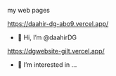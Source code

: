 my web pages

https://daahir-dg-abo9.vercel.app/
- 👋 Hi, I’m @daahirDG

https://dgwebsite-gilt.vercel.app/

- 👀 I’m interested in ...


